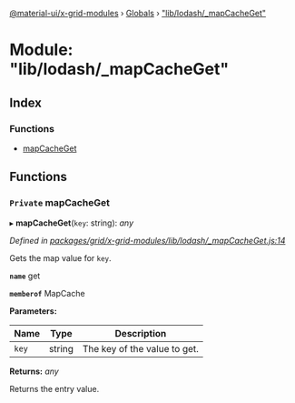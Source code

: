 [@material-ui/x-grid-modules](../README.md) › [Globals](../globals.md) › ["lib/lodash/\_mapCacheGet"](_lib_lodash__mapcacheget_.md)

# Module: "lib/lodash/\_mapCacheGet"

## Index

### Functions

- [mapCacheGet](_lib_lodash__mapcacheget_.md#private-mapcacheget)

## Functions

### `Private` mapCacheGet

▸ **mapCacheGet**(`key`: string): _any_

_Defined in [packages/grid/x-grid-modules/lib/lodash/\_mapCacheGet.js:14](https://github.com/mui-org/material-ui-x/blob/a679779/packages/grid/x-grid-modules/lib/lodash/_mapCacheGet.js#L14)_

Gets the map value for `key`.

**`name`** get

**`memberof`** MapCache

**Parameters:**

| Name  | Type   | Description                  |
| ----- | ------ | ---------------------------- |
| `key` | string | The key of the value to get. |

**Returns:** _any_

Returns the entry value.
